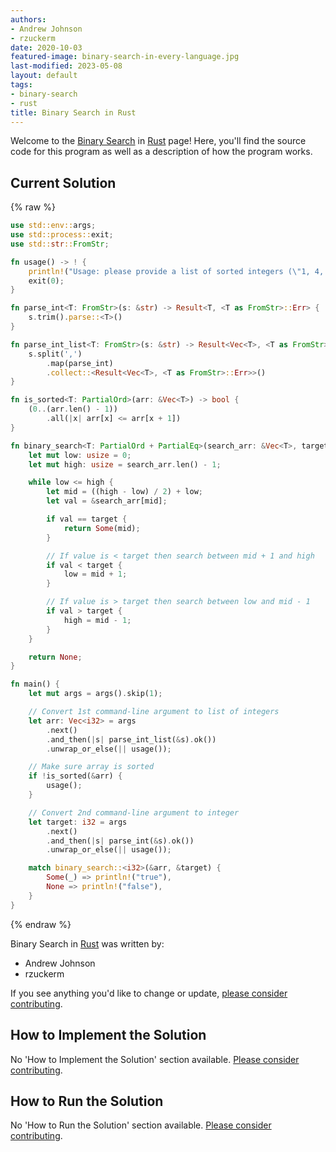 ```yaml
---
authors:
- Andrew Johnson
- rzuckerm
date: 2020-10-03
featured-image: binary-search-in-every-language.jpg
last-modified: 2023-05-08
layout: default
tags:
- binary-search
- rust
title: Binary Search in Rust
---
```


Welcome to the [Binary Search](https://sampleprograms.io/projects/binary-search) in [Rust](https://sampleprograms.io/languages/rust) page! Here, you'll find the source code for this program as well as a description of how the program works.

## Current Solution

{% raw %}

```rust
use std::env::args;
use std::process::exit;
use std::str::FromStr;

fn usage() -> ! {
    println!("Usage: please provide a list of sorted integers (\"1, 4, 5, 11, 12\") and the integer to find (\"11\")");
    exit(0);
}

fn parse_int<T: FromStr>(s: &str) -> Result<T, <T as FromStr>::Err> {
    s.trim().parse::<T>()
}

fn parse_int_list<T: FromStr>(s: &str) -> Result<Vec<T>, <T as FromStr>::Err> {
    s.split(',')
        .map(parse_int)
        .collect::<Result<Vec<T>, <T as FromStr>::Err>>()
}

fn is_sorted<T: PartialOrd>(arr: &Vec<T>) -> bool {
    (0..(arr.len() - 1))
        .all(|x| arr[x] <= arr[x + 1])
}

fn binary_search<T: PartialOrd + PartialEq>(search_arr: &Vec<T>, target: &T) -> Option<usize> {
    let mut low: usize = 0;
    let mut high: usize = search_arr.len() - 1;

    while low <= high {
        let mid = ((high - low) / 2) + low;
        let val = &search_arr[mid];

        if val == target {
            return Some(mid);
        }

        // If value is < target then search between mid + 1 and high
        if val < target {
            low = mid + 1;
        }

        // If value is > target then search between low and mid - 1
        if val > target {
            high = mid - 1;
        }
    }

    return None;
}

fn main() {
    let mut args = args().skip(1);

    // Convert 1st command-line argument to list of integers
    let arr: Vec<i32> = args
        .next()
        .and_then(|s| parse_int_list(&s).ok())
        .unwrap_or_else(|| usage());

    // Make sure array is sorted
    if !is_sorted(&arr) {
        usage();
    }

    // Convert 2nd command-line argument to integer
    let target: i32 = args
        .next()
        .and_then(|s| parse_int(&s).ok())
        .unwrap_or_else(|| usage());

    match binary_search::<i32>(&arr, &target) {
        Some(_) => println!("true"),
        None => println!("false"),
    }
}

```

{% endraw %}

Binary Search in [Rust](https://sampleprograms.io/languages/rust) was written by:

- Andrew Johnson
- rzuckerm

If you see anything you'd like to change or update, [please consider contributing](https://github.com/TheRenegadeCoder/sample-programs).

## How to Implement the Solution

No 'How to Implement the Solution' section available. [Please consider contributing](https://github.com/TheRenegadeCoder/sample-programs-website).

## How to Run the Solution

No 'How to Run the Solution' section available. [Please consider contributing](https://github.com/TheRenegadeCoder/sample-programs-website).